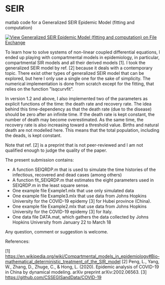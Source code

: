 # SEIR
matlab code for a Generalized SEIR Epidemic Model (fitting and computation)

[![View Generalized SEIR Epidemic Model (fitting and computation) on File Exchange](https://www.mathworks.com/matlabcentral/images/matlab-file-exchange.svg)](https://se.mathworks.com/matlabcentral/fileexchange/74545-generalized-seir-epidemic-model-fitting-and-computation)




To learn how to solve systems of non-linear coupled differential equations, I ended up playing with compartmental models in epidemiology, in particular, compartmental SIR models and all their derived models [1]. I took the generalized SEIR model by ref. [2] because it deals with a contemporary topic. There exist other types of generalized SEIR model that can be explored, but here I only use a single one for the sake of simplicity. The numerical implementation is done from scratch except for the fitting, that relies on the function "lsqcurvfit".

In version 1.2 and above, I also implemented two of the parameters as explicit functions of the time: the death rate and recovery rate. The idea behind this time-dependency as that the death rate (due to the disease) should be zero after an infinite time. If the death rate is kept constant, the number of death may become overestimated. As the same time, the recovery rate is also increasing toward a threshold value. Births and natural death are not modelled here. This means that the total population, including the deads, is kept constant.

Note that ref. [2] is a preprint that is not peer-reviewed and I am not qualified enough to judge the quality of the paper.

The present submission contains:
- A function SEIQRDP.m that is used to simulate the time histories of the infectious, recovered and dead cases (among others)
- A function fit_SEIQRDP.m that estimates the eight parameters used in SEIQRDP.m in the least square sense.
- One example file Example1.mlx that use only simulated data
- One example file Example3.mlx that use data from Johns Hopkins University for the COVID-19 epidemy [3] for Hubei province (China).
- One example file Example2.mlx that use data from Johns Hopkins University for the COVID-19 epidemy [3] for Italy.
- One data file DATA.mat, which gathers the data collected by Johns Hopkins University from January 22 to March 18

Any question, comment or suggestion is welcome.

References:

[1] https://en.wikipedia.org/wiki/Compartmental_models_in_epidemiology#Bio-mathematical_deterministic_treatment_of_the_SIR_model
[2] Peng, L., Yang, W., Zhang, D., Zhuge, C., & Hong, L. (2020). Epidemic analysis of COVID-19 in China by dynamical modeling. arXiv preprint arXiv:2002.06563.
[3] https://github.com/CSSEGISandData/COVID-19

